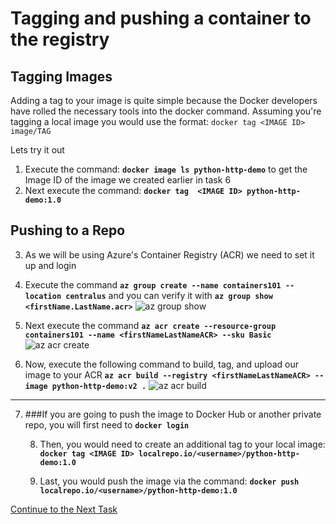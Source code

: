 # Tagging and pushing a container to the registry

## Tagging Images

Adding a tag to your image is quite simple because the Docker developers have rolled the necessary tools into the docker command.
Assuming you're tagging a local image you would use the format: `docker tag <IMAGE ID> image/TAG`

Lets try it out

 1. Execute the command: **`docker image ls python-http-demo`** to get the Image ID of the image we created earlier in task 6
 2. Next execute the command: **`docker tag  <IMAGE ID> python-http-demo:1.0`**

## Pushing to a Repo
 3. As we will be using Azure's Container Registry (ACR) we need to set it up and login
 4. Execute the command **`az group create --name containers101 --location centralus`** and you can verify it with **`az group show <firstName.LastName.acr>`**
![az group show](https://github.com/Burwood/containers101/raw/azure/containers_lab/images/Azure_cli_group_show_posh.png)

 5. Next execute the command **`az acr create --resource-group containers101 --name <firstNameLastNameACR> --sku Basic`**
![az acr create](https://github.com/Burwood/containers101/raw/azure/containers_lab/images/Azure_cli_acr_create_posh.png)

 6. Now, execute the following command to build, tag, and upload our image to your ACR **`az acr build --registry <firstNameLastNameACR> --image python-http-demo:v2 .`**
![az acr build](https://github.com/Burwood/containers101/raw/azure/containers_lab/images/Azure_cli_acr_build_posh.png)

 - - - -

 7. ###If you are going to push the image to Docker Hub or another private repo,
    you will first need to **`docker login`**  

    8. Then, you would need to create an additional tag to your local image:
 **`docker tag <IMAGE ID> localrepo.io/<username>/python-http-demo:1.0`**

    9. Last, you would push the image via the command: **`docker push localrepo.io/<username>/python-http-demo:1.0`**


[Continue to the Next Task](https://github.com/Burwood/containers101/blob/azure/containers_lab/azure/task_11.md)
